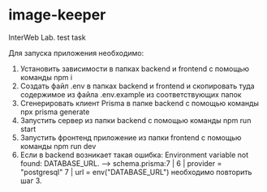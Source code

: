 # image-keeper
InterWeb Lab. test task

Для запуска приложения необходимо: 
1) Установить зависимости в папках backend и frontend с помощью команды npm i
2) Создать файл .env в папках backend и frontend и скопировать туда содержимое из файла .env.example из соответствующих папок
3) Сгенерировать клиент Prisma в папке backend с помощью команды npx prisma generate
4) Запустить сервер из папки backend с помощью команды npm run start
5) Запустить фронтенд приложение из папки frontend с помощью команды npm run dev
6) Если в backend возникает такая ошибка: Environment variable not found: DATABASE_URL.
  -->  schema.prisma:7
   |
 6 |   provider = "postgresql"
 7 |   url      = env("DATABASE_URL") необходимо повторить шаг 3.


